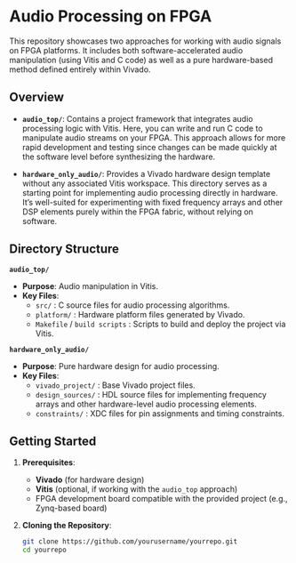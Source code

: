 # Audio Processing on FPGA

This repository showcases two approaches for working with audio signals on FPGA platforms. It includes both software-accelerated audio manipulation (using Vitis and C code) as well as a pure hardware-based method defined entirely within Vivado.

## Overview

- **`audio_top/`**: Contains a project framework that integrates audio processing logic with Vitis. Here, you can write and run C code to manipulate audio streams on your FPGA. This approach allows for more rapid development and testing since changes can be made quickly at the software level before synthesizing the hardware.

- **`hardware_only_audio/`**: Provides a Vivado hardware design template without any associated Vitis workspace. This directory serves as a starting point for implementing audio processing directly in hardware. It’s well-suited for experimenting with fixed frequency arrays and other DSP elements purely within the FPGA fabric, without relying on software.

## Directory Structure

**`audio_top/`**  
- **Purpose**: Audio manipulation in Vitis.  
- **Key Files**:  
  - `src/` : C source files for audio processing algorithms.  
  - `platform/` : Hardware platform files generated by Vivado.  
  - `Makefile` / `build scripts` : Scripts to build and deploy the project via Vitis.

**`hardware_only_audio/`**  
- **Purpose**: Pure hardware design for audio processing.  
- **Key Files**:  
  - `vivado_project/` : Base Vivado project files.  
  - `design_sources/` : HDL source files for implementing frequency arrays and other hardware-level audio processing elements.  
  - `constraints/` : XDC files for pin assignments and timing constraints.

## Getting Started

1. **Prerequisites**:  
   - **Vivado** (for hardware design)  
   - **Vitis** (optional, if working with the `audio_top` approach)  
   - FPGA development board compatible with the provided project (e.g., Zynq-based board)

2. **Cloning the Repository**:  
   ```bash
   git clone https://github.com/yourusername/yourrepo.git
   cd yourrepo
